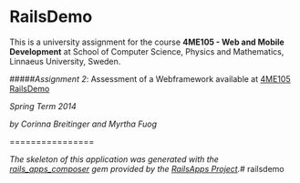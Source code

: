 RailsDemo
================
 
This is a university assignment for the course **4ME105 - Web and Mobile Development** at School of Computer Science, Physics and Mathematics, Linnaeus University, Sweden.

#####_Assignment 2_: Assessment of a Webframework
available at [4ME105 RailsDemo](https://4ME105railsdemo.herokuapp.com)

_Spring Term 2014_

_by Corinna Breitinger and Myrtha Fuog_

================

_The skeleton of this application was generated with the [rails_apps_composer](https://github.com/RailsApps/rails_apps_composer) gem
provided by the [RailsApps Project](http://railsapps.github.io/)._# railsdemo
